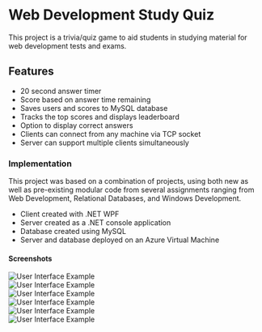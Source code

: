 # Web Development Study Quiz
This project is a trivia/quiz game to aid students in studying material for web development tests and exams.

## Features
* 20 second answer timer
* Score based on answer time remaining
* Saves users and scores to MySQL database
* Tracks the top scores and displays leaderboard
* Option to display correct answers 
* Clients can connect from any machine via TCP socket
* Server can support multiple clients simultaneously

### Implementation
This project was based on a combination of projects, using both new as well as pre-existing modular code from several assignments ranging from Web Development, Relational Databases, and Windows Development.
* Client created with .NET WPF
* Server created as a .NET console application
* Database created using MySQL
* Server and database deployed on an Azure Virtual Machine

#### Screenshots

![User Interface Example](https://github.com/b-edward/Study_Quiz/tree/main/Info/Start.png)<br/>
![User Interface Example](https://github.com/b-edward/Study_Quiz/tree/main/Info/Quiz.png)<br/>
![User Interface Example](https://github.com/b-edward/Study_Quiz/tree/main/Info/Scores.png)<br/>
![User Interface Example](https://github.com/b-edward/Study_Quiz/tree/main/Info/MultipleClients.png)<br/>
![User Interface Example](https://github.com/b-edward/Study_Quiz/tree/main/Info/ServerVM.png)<br/>
![User Interface Example](https://github.com/b-edward/Study_Quiz/tree/main/Info/AzureDeployment.png)<br/>
